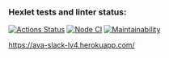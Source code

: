### Hexlet tests and linter status:
[![Actions Status](https://github.com/ava239/frontend-project-lvl4/workflows/hexlet-check/badge.svg)](https://github.com/ava239/frontend-project-lvl4/actions)
[![Node CI](https://github.com/ava239/frontend-project-lvl4/actions/workflows/nodejs.yml/badge.svg)](https://github.com/ava239/frontend-project-lvl4/actions/workflows/nodejs.yml)
[![Maintainability](https://api.codeclimate.com/v1/badges/0880ca354a08b447fcfd/maintainability)](https://codeclimate.com/github/ava239/frontend-project-lvl4/maintainability)

https://ava-slack-lv4.herokuapp.com/